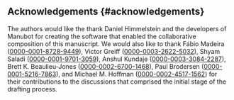 ## Acknowledgements {#acknowledgements}

The authors would like the thank Daniel Himmelstein and the developers of Manubot for creating the software that enabled the collaborative composition of this manuscript.
We would also like to thank Fábio Madeira ([0000-0001-8728-9449](https://orcid.org/0000-0001-8728-9449)), Victor Greiff ([0000-0003-2622-5032](https://orcid.org/0000-0003-2622-5032)), Shyam Saladi ([0000-0001-9701-3059](https://orcid.org/0000-0001-9701-3059)), Anshul Kundaje ([0000-0003-3084-2287](https://orcid.org/0000-0003-3084-2287)), Brett K. Beaulieu-Jones ([0000-0002-6700-1468](https://orcid.org/0000-0002-6700-1468)), Paul Brodersen ([0000-0001-5216-7863](https://orcid.org/0000-0001-5216-7863)), and Michael M. Hoffman ([0000-0002-4517-1562](https://orcid.org/0000-0002-4517-1562)) for their contributions to the discussions that comprised the initial stage of the drafting process.
